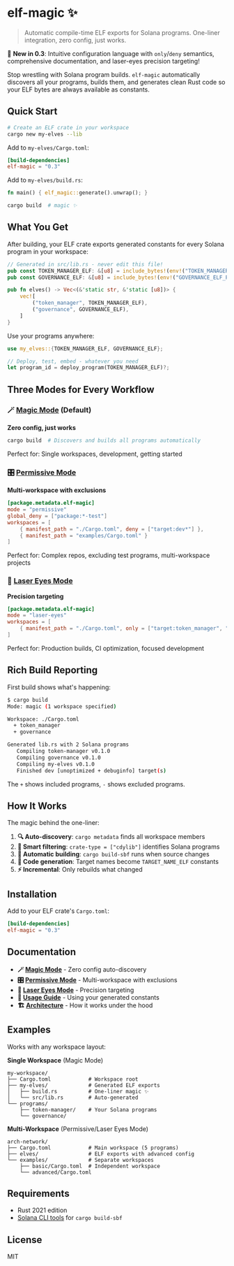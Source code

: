 # elf-magic ✨

> Automatic compile-time ELF exports for Solana programs. One-liner integration, zero config, just works.

🚀 **New in 0.3**: Intuitive configuration language with `only`/`deny` semantics, comprehensive documentation, and laser-eyes precision targeting!

Stop wrestling with Solana program builds. `elf-magic` automatically discovers all your programs, builds them, and generates clean Rust code so your ELF bytes are always available as constants.

## Quick Start

```bash
# Create an ELF crate in your workspace
cargo new my-elves --lib
```

Add to `my-elves/Cargo.toml`:

```toml
[build-dependencies]
elf-magic = "0.3"
```

Add to `my-elves/build.rs`:

```rust
fn main() { elf_magic::generate().unwrap(); }
```

```bash
cargo build  # magic ✨
```

## What You Get

After building, your ELF crate exports generated constants for every Solana program in your workspace:

```rust
// Generated in src/lib.rs - never edit this file!
pub const TOKEN_MANAGER_ELF: &[u8] = include_bytes!(env!("TOKEN_MANAGER_ELF_PATH"));
pub const GOVERNANCE_ELF: &[u8] = include_bytes!(env!("GOVERNANCE_ELF_PATH"));

pub fn elves() -> Vec<(&'static str, &'static [u8])> {
    vec![
        ("token_manager", TOKEN_MANAGER_ELF),
        ("governance", GOVERNANCE_ELF),
    ]
}
```

Use your programs anywhere:

```rust
use my_elves::{TOKEN_MANAGER_ELF, GOVERNANCE_ELF};

// Deploy, test, embed - whatever you need
let program_id = deploy_program(TOKEN_MANAGER_ELF)?;
```

## Three Modes for Every Workflow

### 🪄 [Magic Mode](docs/modes/magic.md) (Default)

**Zero config, just works**

```bash
cargo build  # Discovers and builds all programs automatically
```

Perfect for: Single workspaces, development, getting started

### 🎛️ [Permissive Mode](docs/modes/permissive.md)

**Multi-workspace with exclusions**

```toml
[package.metadata.elf-magic]
mode = "permissive"
global_deny = ["package:*-test"]
workspaces = [
    { manifest_path = "./Cargo.toml", deny = ["target:dev*"] },
    { manifest_path = "examples/Cargo.toml" }
]
```

Perfect for: Complex repos, excluding test programs, multi-workspace projects

### 🎯 [Laser Eyes Mode](docs/modes/laser-eyes.md)

**Precision targeting**

```toml
[package.metadata.elf-magic]
mode = "laser-eyes"
workspaces = [
    { manifest_path = "./Cargo.toml", only = ["target:token_manager", "target:governance"] }
]
```

Perfect for: Production builds, CI optimization, focused development

## Rich Build Reporting

First build shows what's happening:

```bash
$ cargo build
Mode: magic (1 workspace specified)

Workspace: ./Cargo.toml
  + token_manager
  + governance

Generated lib.rs with 2 Solana programs
   Compiling token-manager v0.1.0
   Compiling governance v0.1.0
   Compiling my-elves v0.1.0
   Finished dev [unoptimized + debuginfo] target(s)
```

The `+` shows included programs, `-` shows excluded programs.

## How It Works

The magic behind the one-liner:

1. **🔍 Auto-discovery**: `cargo metadata` finds all workspace members
2. **🎯 Smart filtering**: `crate-type = ["cdylib"]` identifies Solana programs
3. **🔨 Automatic building**: `cargo build-sbf` runs when source changes
4. **📝 Code generation**: Target names become `TARGET_NAME_ELF` constants
5. **⚡ Incremental**: Only rebuilds what changed

## Installation

Add to your ELF crate's `Cargo.toml`:

```toml
[build-dependencies]
elf-magic = "0.3"
```

## Documentation

- **🪄 [Magic Mode](docs/modes/magic.md)** - Zero config auto-discovery
- **🎛️ [Permissive Mode](docs/modes/permissive.md)** - Multi-workspace with exclusions
- **🎯 [Laser Eyes Mode](docs/modes/laser-eyes.md)** - Precision targeting
- **📖 [Usage Guide](docs/usage.md)** - Using your generated constants
- **🏗️ [Architecture](docs/architecture.md)** - How it works under the hood

## Examples

Works with any workspace layout:

**Single Workspace** (Magic Mode)

```
my-workspace/
├── Cargo.toml            # Workspace root
├── my-elves/             # Generated ELF exports
│   ├── build.rs          # One-liner magic ✨
│   └── src/lib.rs        # Auto-generated
└── programs/
    ├── token-manager/    # Your Solana programs
    └── governance/
```

**Multi-Workspace** (Permissive/Laser Eyes Mode)

```
arch-network/
├── Cargo.toml            # Main workspace (5 programs)
├── elves/                # ELF exports with advanced config
└── examples/             # Separate workspaces
    ├── basic/Cargo.toml  # Independent workspace
    └── advanced/Cargo.toml
```

## Requirements

- Rust 2021 edition
- [Solana CLI tools](https://docs.solana.com/cli/install-solana-cli-tools) for `cargo build-sbf`

## License

MIT

